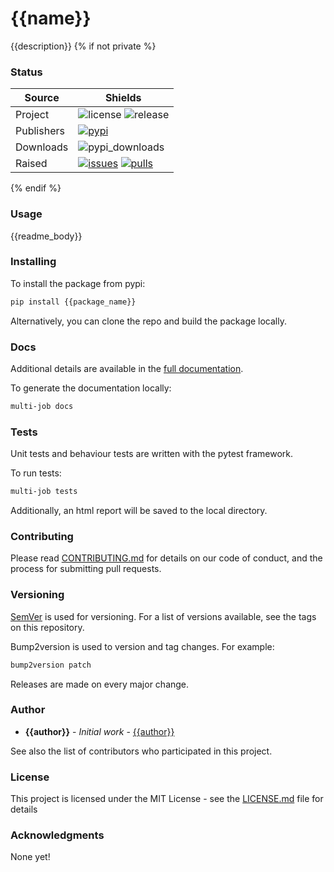 # {{name}}

{{description}}
{% if not private %}
### Status

| Source     | Shields                                                        |
| ---------- | -------------------------------------------------------------- |
| Project    | ![license][license] ![release][release]                        |
| Publishers | [![pypi][pypi]][pypi_link]                                     |
| Downloads  | ![pypi_downloads][pypi_downloads]                              |
| Raised     | [![issues][issues]][issues_link] [![pulls][pulls]][pulls_link] |

<!--- Table links --->

[license]: https://img.shields.io/github/license/{{author_github}}/{{name}}
[release]: https://img.shields.io/github/v/tag/{{author_github}}/{{name}}
[pypi_downloads]: https://img.shields.io/pypi/dw/{{package_name}}

[pypi]: https://img.shields.io/pypi/v/{{package_name}} "PyPi"
[pypi_link]: https://pypi.org/project/{{package_name}}

[issues]: https://img.shields.io/github/issues/{{author_github}}/{{name}} "Issues"
[issues_link]: https://github.com/{{author_github}}/{{name}}/issues

[pulls]: https://img.shields.io/github/issues-pr/{{author_github}}/{{name}} "Pull requests"
[pulls_link]: https://github.com/{{author_github}}/{{name}}/pulls
{% endif %}

### Usage
{{readme_body}}

### Installing

To install the package from pypi:

```bash
pip install {{package_name}}
```

Alternatively, you can clone the repo and build the package locally.

### Docs

Additional details are available in the [full documentation](https://{{name}}.readthedocs.io/en/latest/).

To generate the documentation locally:

```bash
multi-job docs
```

### Tests

Unit tests and behaviour tests are written with the pytest framework.

To run tests:

```bash
multi-job tests
```

Additionally, an html report will be saved to the local directory.

### Contributing

Please read [CONTRIBUTING.md](CONTRIBUTING.md) for details on our code of conduct, and the process for submitting pull requests.

### Versioning

[SemVer](http://semver.org/) is used for versioning. For a list of versions available, see the tags on this repository.

Bump2version is used to version and tag changes.
For example:

```bash
bump2version patch
```

Releases are made on every major change.


### Author

- **{{author}}** - _Initial work_ - [{{author}}](https://github.com/{{author_github}})

See also the list of contributors who participated in this project.

### License

This project is licensed under the MIT License - see the [LICENSE.md](LICENSE.md) file for details

### Acknowledgments

None yet!
